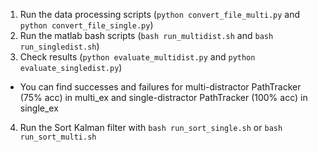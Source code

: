1. Run the data processing scripts (`python convert_file_multi.py` and `python convert_file_single.py`)
2. Run the matlab bash scripts (`bash run_multidist.sh` and `bash run_singledist.sh`)
3. Check results (`python evaluate_multidist.py` and `python evaluate_singledist.py`)
- You can find successes and failures for multi-distractor PathTracker (75% acc) in multi_ex and single-distractor PathTracker (100% acc) in single_ex
4. Run the Sort Kalman filter with `bash run_sort_single.sh` or `bash run_sort_multi.sh`
